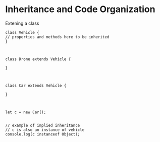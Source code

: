 
# Inheritance and Code Organization

Extening a class

```
class Vehicle {
// properties and methods here to be inherited
}

  

class Drone extends Vehicle {

}

  

class Car extends Vehicle {

}

  

let c = new Car();

  
// example of implied inheritance
// c is also an instance of vehicle
console.log(c instanceof Object);

```
